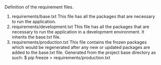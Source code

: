 Definition of the requirement files.

1. requirements/base.txt
   This file has all the packages that are necessary to run the application.
2. requirements/development.txt
   This file has all the packages that are necessary to run the application
   in a development environment. It inherits the base.txt file.
3. requirements/production.txt 
   This file contains the frozen packages which would be regenerated after
   any new or updated packages are added to the base.txt file.
   Generated from the project base directory as such:
   $ pip freeze > requirements/production.txt 
